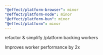 ```yaml
---
"@effect/platform-browser": minor
"@effect/platform-node": minor
"@effect/platform-bun": minor
"@effect/platform": minor
---
```


refactor & simplify /platform backing workers

Improves worker performance by 2x
